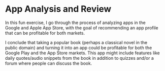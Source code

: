 # App Analysis and Review
In this fun exercise, I go through the process of analyzing apps in the Google and Apple App Store, with the goal of recommending an app profile that can be profitable for both markets.

I conclude that taking a popular book (perhaps a classical novel in the public domain) and turning it into an app could be profitable for both the Google Play and the App Store markets. This app might include features like daily quotes/audio snippets from the book in addition to quizzes and/or a forum where people can discuss the book.




